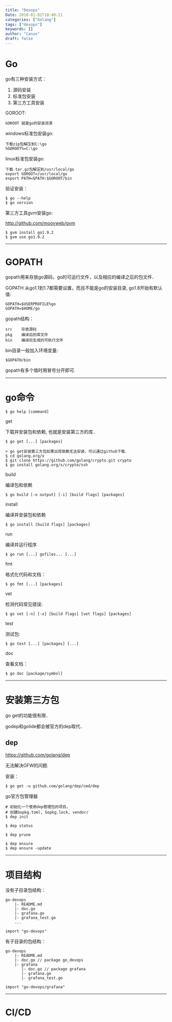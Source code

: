 ```yaml
---
title: "Devops"
Date: 2018-01-01T10:49:21
categories: ["Golang"]
tags: ["devops"]
keywords: []
author: "Canux"
draft: false
---
```


# Go

go有三种安装方式：

1. 源码安装
2. 标准包安装
3. 第三方工具安装

GOROOT:

    GOROOT 就是go的安装目录

windows标准包安装go:

    下载zip包解压到C:\go
    %GOROOT%=C:\go

linux标准包安装go:

    下载.tar.gz包解压到/usr/local/go
    export GOROOT=/usr/local/go
    export PATH=$PATH:$GOROOT/bin

验证安装：

    $ go --help
    $ go version

第三方工具gvm安装go:

<http://github.com/moovweb/gvm>

    $ gvm install go1.9.2
    $ gvm use go1.9.2

***

# GOPATH

gopath用来存放go源码，go的可运行文件，以及相应的编译之后的包文件．

GOPATH 从go1.1到1.7都需要设置，而且不能是go的安装目录, go1.8开始有默认值:

    GOPATH=$USERPROFILE%go
    GOPATH=$HOME/go

gopath结构：

    src    存放源码
    pkg    编译后的库文件
    bin    编译后生成的可执行文件

bin目录一般加入环境变量:

    $GOPATH/bin

gopath有多个值时用冒号分开即可.

***

# go命令

    $ go help [command]

get

下载并安装包和依赖, 也就是安装第三方的库．

    $ go get [...] [packages]

    > go get安装第三方包如果出现依赖无法安装，可以通过github下载．
    $ cd golang.org/x
    $ git clone https://github.com/golang/crypto.git crypto
    $ go install golang.org/x/crypto/ssh

build

编译包和依赖

    $ go build [-o output] [-i] [build flags] [packages]

install

编译并安装包和依赖

    $ go install [build flags] [packages]

run

编译并运行程序

    $ go run [...] gofiles... [...]

fmt

格式化代码和文档：

    $ go fmt [...] [packages]

vet

检测代码常见错误:

    $ go vet [-n] [-x] [build flags] [vet flags] [packages]

test

测试包:

    $ go test [...] [packages] [...]

doc

查看文档：

    $ go doc [package/symbol]

***

# 安装第三方包

go get的功能很有限．

godep和golide都会被官方的dep取代．

## dep

<https://github.com/golang/dep>

无法解决GFW的问题.

安装：

    $ go get -u github.com/golang/dep/cmd/dep

go官方包管理器

    # 初始化一个使用dep管理包的项目，
    # 创建Gopkg.toml, Gopkg.lock, vendor/
    $ dep init

    $ dep status

    $ dep prune

    $ dep ensure
    $ dep ensure -update

***

# 项目结构

没有子目录包结构：

    go-devops
        |- README.md
        |- doc.go
        |- grafana.go
        |- grafana_test.go
        ...

    import "go-devops"

有子目录的包结构：

    go-devops
        |- README.md
        |- doc.go // package go_devops
        |- grafana
           |- doc.go // package grafana
           |- grafana.go
           |- grafana_test.go

    import "go-devops/grafana"

***

# CI/CD
